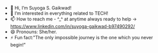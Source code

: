 - 👋 Hi, I’m Suyoga S. Gaikwad!
- 👀 I’m interested in everything related to TECH!
- 📫 How to reach me - ^_^ at anytime always ready to help ->  https://www.linkedin.com/in/suyoga-gaikwad-b97490292/
- 😄 Pronouns: She/her.
- ⚡ Fun fact:"The only impossible journey is the one which you never begin!"

<!---
Suyoga28/Suyoga28 is a ✨ special ✨ repository because its `README.md` (this file) appears on your GitHub profile.
You can click the Preview link to take a look at your changes.
--->
